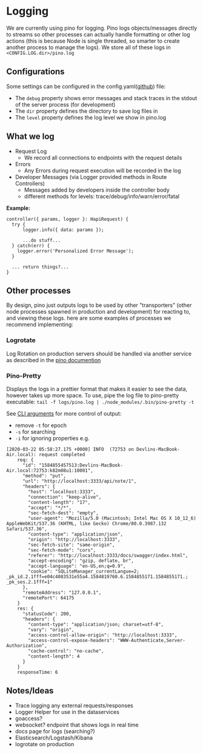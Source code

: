 # Logging

We are currently using pino for logging. Pino logs objects/messages directly to streams so other processes can
actually handle formatting or other log actions (this is because Node is single threaded, so smarter to create
another process to manage the logs). We store all of these logs in `<CONFIG.LOG.dir>/pino.log`

## Configurations

Some settings can be configured in the config.yaml([github](https://github.com/devlinjunker/template.node.hapi/blob/master/conf/config.yaml#L12)) file:
  - The `debug` property shows error messages and stack traces in the stdout of the server process (for
     development)
  - The `dir` property defines the directory to save log files in
  - The `level` property defines the log level we show in pino.log

## What we log

- Request Log
  - We record all connections to endpoints with the request details
- Errors
  - Any Errors during request execution will be recorded in the log
- Developer Messages (via Logger provided methods in Route Controllers)
  - Messages added by developers inside the controller body
  - different methods for levels: trace/debug/info/warn/error/fatal

**Example:**  
```
controller({ params, logger }: HapiRequest) {
  try {
      logger.info({ data: params });

      ...do stuff...
  } catch(err) {
    logger.error('Personalized Error Message');
  }

  ... return things?...
}
```


## Other processes
By design, pino just outputs logs to be used by other "transporters" (other node processes spawned in
production and development) for reacting to, and viewing these logs. here are some examples of processes
we recommend implementing:

### Logrotate
Log Rotation on production servers should be handled via another service as described in the [pino documention](http://getpino.io/#/docs/help?id=log-rotation)

### Pino-Pretty
Displays the logs in a prettier format that makes it easier to see the data, however takes up more space.
To use, pipe the log file to pino-pretty executable:
`tail -f logs/pino.log | ./node_modules/.bin/pino-pretty -t `  

See [CLI arguments](https://github.com/pinojs/pino-pretty#cli-arguments) for more control of output:
  - remove `-t` for epoch
  - `-s` for searching
  - `-i` for ignoring properties
e.g.
```
[2020-03-22 05:58:27.175 +0000] INFO  (72753 on Devlins-MacBook-Air.local): request completed
    req: {
      "id": "1584855457513:Devlins-MacBook-Air.local:72753:k82m08u1:10001",
      "method": "put",
      "url": "http://localhost:3333/api/note/1",
      "headers": {
        "host": "localhost:3333",
        "connection": "keep-alive",
        "content-length": "17",
        "accept": "*/*",
        "sec-fetch-dest": "empty",
        "user-agent": "Mozilla/5.0 (Macintosh; Intel Mac OS X 10_12_6) AppleWebKit/537.36 (KHTML, like Gecko) Chrome/80.0.3987.132 Safari/537.36",
        "content-type": "application/json",
        "origin": "http://localhost:3333",
        "sec-fetch-site": "same-origin",
        "sec-fetch-mode": "cors",
        "referer": "http://localhost:3333/docs/swagger/index.html",
        "accept-encoding": "gzip, deflate, br",
        "accept-language": "en-US,en;q=0.9",
        "cookie": "SQLiteManager_currentLangue=2; _pk_id.2.1fff=e04c4083531e55a4.1584819760.6.1584855171.1584855171.; _pk_ses.2.1fff=1"
      },
      "remoteAddress": "127.0.0.1",
      "remotePort": 64175
    }
    res: {
      "statusCode": 200,
      "headers": {
        "content-type": "application/json; charset=utf-8",
        "vary": "origin",
        "access-control-allow-origin": "http://localhost:3333",
        "access-control-expose-headers": "WWW-Authenticate,Server-Authorization",
        "cache-control": "no-cache",
        "content-length": 4
      }
    }
    responseTime: 6
```


## Notes/Ideas
- Trace logging any external requests/responses
- Logger Helper for use in the dataservices
- goaccess?
- websocket? endpoint that shows logs in real time
- docs page for logs (searching?)
- Elasticsearch/Logstash/Kibana
- logrotate on production
